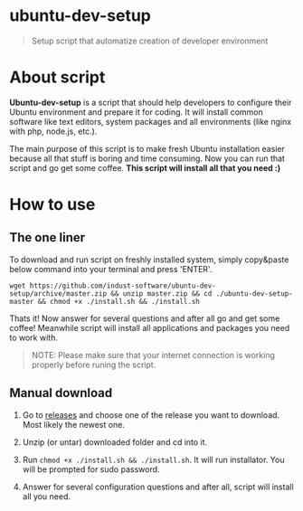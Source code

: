 # ubuntu-dev-setup
> Setup script that automatize creation of developer environment

# About script

**Ubuntu-dev-setup** is a script that should help developers to configure their Ubuntu environment and prepare it for coding. It will install common software like text editors, system packages and all environments (like nginx with php, node.js, etc.).

The main purpose of this script is to make fresh Ubuntu installation easier because all that stuff is boring and time consuming. Now you can run that script and go get some coffee. **This script will install all that you need :)**

# How to use

The one liner
-----------------------------

To download and run script on freshly installed system, simply copy&paste below command into your terminal and press 'ENTER'.

```
wget https://github.com/indust-software/ubuntu-dev-setup/archive/master.zip && unzip master.zip && cd ./ubuntu-dev-setup-master && chmod +x ./install.sh && ./install.sh
```

Thats it! Now answer for several questions and after all go and get some coffee! Meanwhile script will install all applications and packages you need to work with.

> NOTE: Please make sure that your internet connection is working properly before runing the script.

Manual download
--------------------------

1. Go to [releases](https://github.com/indust-software/ubuntu-dev-setup/releases) and choose one of the release you want to download. Most likely the newest one.

2. Unzip (or untar) downloaded folder and cd into it.

3. Run `chmod +x ./install.sh && ./install.sh`. It will run installator. You will be prompted for sudo password.

4. Answer for several configuration questions and after all, script will install all you need.
